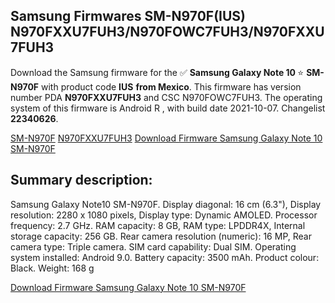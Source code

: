 <h2>Samsung Firmwares SM-N970F(IUS) N970FXXU7FUH3/N970FOWC7FUH3/N970FXXU7FUH3</h2>
Download the Samsung firmware for the ✅ <strong>Samsung Galaxy Note 10 </strong> ⭐ <strong>SM-N970F</strong> with product code <strong>IUS</strong> <strong> from Mexico</strong>. This firmware has version number PDA <strong>N970FXXU7FUH3</strong> and CSC N970FOWC7FUH3. The operating system of this firmware is Android R , with build date 2021-10-07. Changelist <strong>22340626</strong>.


[SM-N970F](https://samfirm.shop/samsung/model/SM-N970F)
[N970FXXU7FUH3](https://samfirm.shop/samsung/pda/N970FXXU7FUH3)
[Download Firmware Samsung Galaxy Note 10 SM-N970F](https://samfirm.shop/samsung/firmware/463410)
<h2>Summary description:</h2>
<p>Samsung Galaxy Note10 SM-N970F. Display diagonal: 16 cm (6.3"), Display resolution: 2280 x 1080 pixels, Display type: Dynamic AMOLED. Processor frequency: 2.7 GHz. RAM capacity: 8 GB, RAM type: LPDDR4X, Internal storage capacity: 256 GB. Rear camera resolution (numeric): 16 MP, Rear camera type: Triple camera. SIM card capability: Dual SIM. Operating system installed: Android 9.0. Battery capacity: 3500 mAh. Product colour: Black. Weight: 168 g</p>


[Download Firmware Samsung Galaxy Note 10 SM-N970F](https://samfirm.shop/samsung/firmware/463410)
